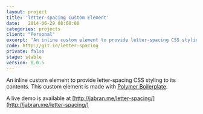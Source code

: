 ```yaml
---
layout: project
title: 'letter-spacing Custom Element'
date:   2014-06-29 08:00:00
categories: projects
client: "Personal"
excerpt: 'An inline custom element to provide letter-spacing CSS styling to its contents.'
code: http://git.io/letter-spacing
private: false
stage: stable
version: 0.0.5
---
```


An inline custom element to provide letter-spacing CSS styling to its contents. This custom element is made with [Polymer Boilerplate](http://polymer-project.org).

A live demo is available at [http://jabran.me/letter-spacing/](http://jabran.me/letter-spacing/)